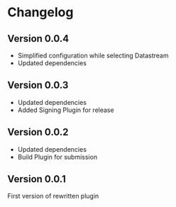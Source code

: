 # Changelog

## Version 0.0.4
* Simplified configuration while selecting Datastream
* Updated dependencies

## Version 0.0.3
* Updated dependencies
* Added Signing Plugin for release

## Version 0.0.2
* Updated dependencies
* Build Plugin for submission

## Version 0.0.1
First version of rewritten plugin
